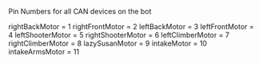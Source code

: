 Pin Numbers for all CAN devices on the bot

rightBackMotor = 1
rightFrontMotor = 2
leftBackMotor = 3
leftFrontMotor = 4
leftShooterMotor = 5
rightShooterMotor = 6
leftClimberMotor = 7
rightClimberMotor = 8
lazySusanMotor = 9
intakeMotor = 10
intakeArmsMotor = 11